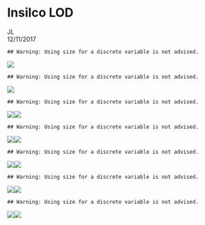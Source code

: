 # Insilco LOD
JL  
12/11/2017  








```
## Warning: Using size for a discrete variable is not advised.
```

![](Insilico_files/figure-html/unnamed-chunk-1-1.png)<!-- -->

```
## Warning: Using size for a discrete variable is not advised.
```

![](Insilico_files/figure-html/unnamed-chunk-1-2.png)<!-- -->

```
## Warning: Using size for a discrete variable is not advised.
```

![](Insilico_files/figure-html/unnamed-chunk-1-3.png)<!-- -->![](Insilico_files/figure-html/unnamed-chunk-1-4.png)<!-- -->

```
## Warning: Using size for a discrete variable is not advised.
```

![](Insilico_files/figure-html/unnamed-chunk-1-5.png)<!-- -->![](Insilico_files/figure-html/unnamed-chunk-1-6.png)<!-- -->

```
## Warning: Using size for a discrete variable is not advised.
```

![](Insilico_files/figure-html/unnamed-chunk-1-7.png)<!-- -->![](Insilico_files/figure-html/unnamed-chunk-1-8.png)<!-- -->

```
## Warning: Using size for a discrete variable is not advised.
```

![](Insilico_files/figure-html/unnamed-chunk-1-9.png)<!-- -->![](Insilico_files/figure-html/unnamed-chunk-1-10.png)<!-- -->

```
## Warning: Using size for a discrete variable is not advised.
```

![](Insilico_files/figure-html/unnamed-chunk-1-11.png)<!-- -->![](Insilico_files/figure-html/unnamed-chunk-1-12.png)<!-- -->
